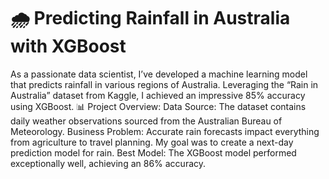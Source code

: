 # 🌧️ Predicting Rainfall in Australia with XGBoost
As a passionate data scientist, I’ve developed a machine learning model that predicts rainfall in various regions of Australia. Leveraging the “Rain in Australia” dataset from Kaggle, I achieved an impressive 85% accuracy using XGBoost.
📊 Project Overview:
Data Source: The dataset contains daily weather observations sourced from the Australian Bureau of Meteorology.
Business Problem: Accurate rain forecasts impact everything from agriculture to travel planning. My goal was to create a next-day prediction model for rain.
Best Model: The XGBoost model performed exceptionally well, achieving an 86% accuracy.
